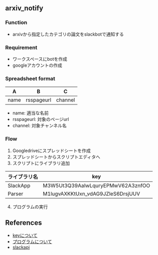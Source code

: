 ## arxiv_notify

### Function
* arxivから指定したカテゴリの論文をslackbotで通知する

### Requirement
* ワークスペースにbotを作成
* googleアカウントの作成

### Spreadsheet format

| A | B | C |
----|----|----
| name | rsspageurl | channel |

* name: 適当な名前
* rsspageurl: 対象のページurl
* channel: 対象チャンネル名

### Flow
1. Googledriveにスプレッドシートを作成
2. スプレッドシートからスクリプトエディタへ
3. スクリプトにライブラリ追加

| ライブラリ名 | key |
---- | ---- 
| SlackApp | M3W5Ut3Q39AaIwLquryEPMwV62A3znfOO |
| Parser | M1lugvAXKKtUxn_vdAG9JZleS6DrsjUUV |
4. プログラムの実行

## References
* [keyについて](https://qiita.com/fireowl11/items/e703e35073b600528e7c)
* [プログラムについて](https://ncrna.jp/blog/item/333-pubmed-rss-to-slack)
* [slackapi](https://api.slack.com/)